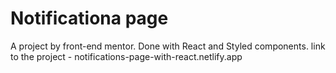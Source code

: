 # Notificationa page

A project by front-end mentor. Done with React and Styled components.
link to the project - notifications-page-with-react.netlify.app
